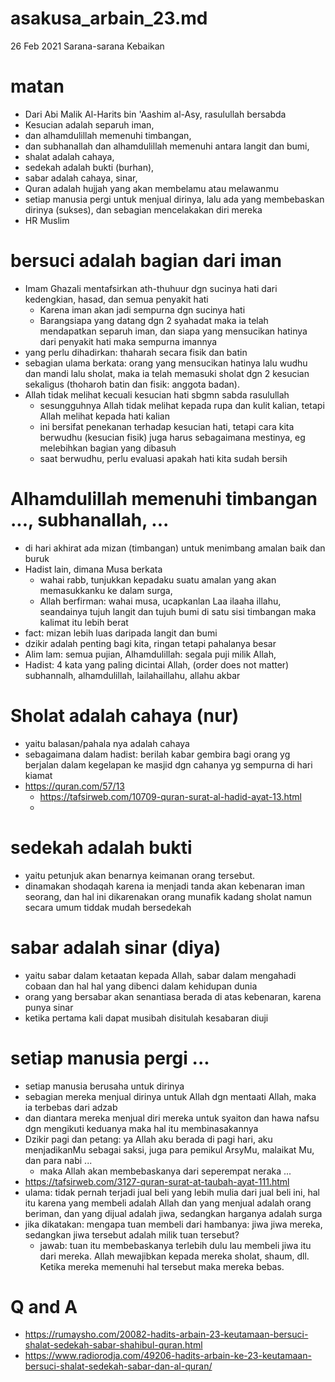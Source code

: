 # asakusa_arbain_23.md
26 Feb 2021
Sarana-sarana Kebaikan

# matan
* Dari Abi Malik Al-Harits bin 'Aashim al-Asy, rasulullah bersabda
* Kesucian adalah separuh iman, 
* dan alhamdulillah memenuhi timbangan, 
* dan subhanallah dan alhamdulillah memenuhi antara langit dan bumi,
* shalat adalah cahaya,
* sedekah adalah bukti (burhan),
* sabar adalah cahaya, sinar,
* Quran adalah hujjah yang akan membelamu atau melawanmu
* setiap manusia pergi untuk menjual dirinya, lalu ada yang membebaskan dirinya (sukses),
  dan sebagian mencelakakan diri mereka
* HR Muslim

# bersuci adalah bagian dari iman
* Imam Ghazali mentafsirkan ath-thuhuur dgn sucinya hati dari kedengkian, hasad, 
  dan semua penyakit hati
  * Karena iman akan jadi sempurna dgn sucinya hati
  * Barangsiapa yang datang dgn 2 syahadat maka ia telah mendapatkan separuh iman, dan
    siapa yang mensucikan hatinya dari penyakit hati maka sempurna imannya
* yang perlu dihadirkan: thaharah secara fisik dan batin
* sebagian ulama berkata: orang yang mensucikan hatinya lalu wudhu dan mandi lalu sholat,
  maka ia telah memasuki sholat dgn 2 kesucian sekaligus 
  (thoharoh batin dan fisik: anggota badan).
* Allah tidak melihat kecuali kesucian hati  sbgmn sabda rasulullah  
  * sesungguhnya Allah tidak melihat kepada rupa dan kulit kalian, tetapi Allah melihat
    kepada hati kalian
  * ini bersifat penekanan terhadap kesucian hati, 
    tetapi cara kita berwudhu (kesucian fisik) juga harus sebagaimana mestinya,
    eg melebihkan bagian yang dibasuh
  * saat berwudhu, perlu evaluasi apakah hati kita sudah bersih

# Alhamdulillah memenuhi timbangan ..., subhanallah, ...
* di hari akhirat ada mizan (timbangan) untuk menimbang amalan baik dan buruk
* Hadist lain, dimana Musa berkata
  * wahai rabb, tunjukkan kepadaku suatu amalan yang akan memasukkanku ke dalam surga,
  * Allah berfirman: wahai musa, ucapkanlan Laa ilaaha illahu, seandainya tujuh langit
    dan tujuh bumi di satu sisi timbangan maka kalimat itu lebih berat
* fact: mizan lebih luas daripada langit dan bumi
* dzikir adalah penting bagi kita, ringan tetapi pahalanya besar
* Alim lam: semua pujian, Alhamdulillah: segala puji milik Allah,
* Hadist: 4 kata yang paling dicintai Allah, (order does not matter)
  subhannalh, alhamdulillah, lailahaillahu, allahu akbar

# Sholat adalah cahaya (nur)
* yaitu balasan/pahala nya adalah cahaya
* sebagaimana dalam hadist: berilah kabar gembira bagi orang yg berjalan dalam 
  kegelapan ke masjid dgn cahanya yg sempurna di hari kiamat
* https://quran.com/57/13
  * https://tafsirweb.com/10709-quran-surat-al-hadid-ayat-13.html
  * 
# sedekah adalah bukti
* yaitu petunjuk akan benarnya keimanan orang tersebut.
* dinamakan shodaqah karena ia menjadi tanda akan kebenaran iman seorang, dan hal ini
  dikarenakan orang munafik kadang sholat namun secara umum tiddak mudah bersedekah

# sabar adalah sinar (diya)
* yaitu sabar dalam ketaatan kepada Allah, sabar dalam mengahadi cobaan dan hal hal
  yang dibenci dalam kehidupan dunia
* orang yang bersabar akan senantiasa berada di atas kebenaran, karena punya sinar
* ketika pertama kali dapat musibah disitulah kesabaran diuji

# setiap manusia pergi ...
* setiap manusia berusaha untuk dirinya
* sebagian mereka menjual dirinya untuk Allah dgn mentaati Allah,
  maka ia terbebas dari adzab
* dan diantara mereka menjual diri mereka untuk syaiton dan hawa nafsu dgn mengikuti
  keduanya maka hal itu membinasakannya
* Dzikir pagi dan petang: ya Allah aku berada di pagi hari, aku menjadikanMu sebagai saksi, juga para pemikul ArsyMu, malaikat Mu, dan para nabi ...
  * maka Allah akan membebaskanya dari seperempat neraka ...
* https://tafsirweb.com/3127-quran-surat-at-taubah-ayat-111.html 
* ulama: tidak pernah terjadi jual beli yang lebih mulia dari jual beli ini,
  hal itu karena yang membeli adalah Allah dan yang menjual adalah orang beriman,
  dan yang dijual adalah jiwa, sedangkan harganya adalah surga
* jika dikatakan: mengapa tuan membeli dari hambanya: jiwa jiwa mereka, sedangkan
  jiwa tersebut adalah milik tuan tersebut?
  * jawab: tuan itu membebaskanya terlebih dulu lau membeli jiwa itu dari mereka.
    Allah mewajibkan kepada mereka sholat, shaum, dll. 
    Ketika mereka memenuhi hal tersebut maka mereka bebas.
  
# Q and A
* https://rumaysho.com/20082-hadits-arbain-23-keutamaan-bersuci-shalat-sedekah-sabar-shahibul-quran.html
* https://www.radiorodja.com/49206-hadits-arbain-ke-23-keutamaan-bersuci-shalat-sedekah-sabar-dan-al-quran/
